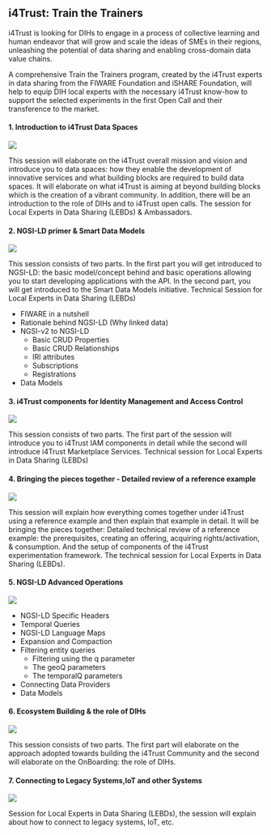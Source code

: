 <h2>i4Trust: Train the Trainers</h2>

i4Trust is looking for DIHs to engage in a process of collective learning and human endeavor that will grow and scale
the ideas of SMEs in their regions, unleashing the potential of data sharing and enabling cross-domain data value
chains.

A comprehensive Train the Trainers program, created by the i4Trust experts in data sharing from the FIWARE Foundation
and iSHARE Foundation, will help to equip DIH local experts with the necessary i4Trust know-how to support the selected
experiments in the first Open Call and their transference to the market.

#### 1. Introduction to i4Trust Data Spaces

[![](https://img.youtube.com/vi/qk7HSd_p5eQ/0.jpg)](https://www.youtube.com/watch?v=qk7HSd_p5eQ)

This session will elaborate on the i4Trust overall mission and vision and introduce you to data spaces: how they enable
the development of innovative services and what building blocks are required to build data spaces. It will elaborate on
what i4Trust is aiming at beyond building blocks which is the creation of a vibrant community. In addition, there will
be an introduction to the role of DIHs and to i4Trust open calls. The session for Local Experts in Data Sharing (LEBDs)
& Ambassadors.

#### 2. NGSI-LD primer & Smart Data Models

[![](https://img.youtube.com/vi/zkRCk8n1YZk/0.jpg)](https://www.youtube.com/watch?v=zkRCk8n1YZk)

This session consists of two parts. In the first part you will get introduced to NGSI-LD: the basic model/concept behind
and basic operations allowing you to start developing applications with the API. In the second part, you will get
introduced to the Smart Data Models initiative. Technical Session for Local Experts in Data Sharing (LEBDs)

-   FIWARE in a nutshell
-   Rationale behind NGSI-LD (Why linked data)
-   NGSI-v2 to NGSI-LD
    -   Basic CRUD Properties
    -   Basic CRUD Relationships
    -   IRI attributes
    -   Subscriptions
    -   Registrations
-   Data Models

#### 3. i4Trust components for Identity Management and Access Control

[![](https://img.youtube.com/vi/kVMXoN8wUKk/0.jpg)](https://www.youtube.com/watch?v=kVMXoN8wUKk)

This session consists of two parts. The first part of the session will introduce you to i4Trust IAM components in detail
while the second will introduce i4Trust Marketplace Services. Technical session for Local Experts in Data Sharing
(LEBDs)

#### 4. Bringing the pieces together - Detailed review of a reference example

[![](https://img.youtube.com/vi/t_MrBTAGPf4/0.jpg)](https://www.youtube.com/watch?v=t_MrBTAGPf4)

This session will explain how everything comes together under i4Trust using a reference example and then explain that
example in detail. It will be bringing the pieces together: Detailed technical review of a reference example: the
prerequisites, creating an offering, acquiring rights/activation, & consumption. And the setup of components of the
i4Trust experimentation framework. The technical session for Local Experts in Data Sharing (LEBDs).

#### 5. NGSI-LD Advanced Operations

[![](https://img.youtube.com/vi/ll-t8Vi9i50/0.jpg)](https://www.youtube.com/watch?v=ll-t8Vi9i50)

-   NGSI-LD Specific Headers
-   Temporal Queries
-   NGSI-LD Language Maps
-   Expansion and Compaction
-   Filtering entity queries
    -   Filtering using the q parameter
    -   The geoQ parameters
    -   The temporalQ parameters
-   Connecting Data Providers
-   Data Models

#### 6. Ecosystem Building & the role of DIHs

[![](https://img.youtube.com/vi/0bDu1SItYDA/0.jpg)](https://www.youtube.com/watch?v=0bDu1SItYDA)

This session consists of two parts. The first part will elaborate on the approach adopted towards building the i4Trust
Community and the second will elaborate on the OnBoarding: the role of DIHs.

#### 7. Connecting to Legacy Systems,IoT and other Systems

[![](https://img.youtube.com/vi/0bDu1SItYDA/0.jpg)](https://www.youtube.com/watch?v=0bDu1SItYDA)

Session for Local Experts in Data Sharing (LEBDs), the session will explain about how to connect to legacy systems, IoT,
etc.
